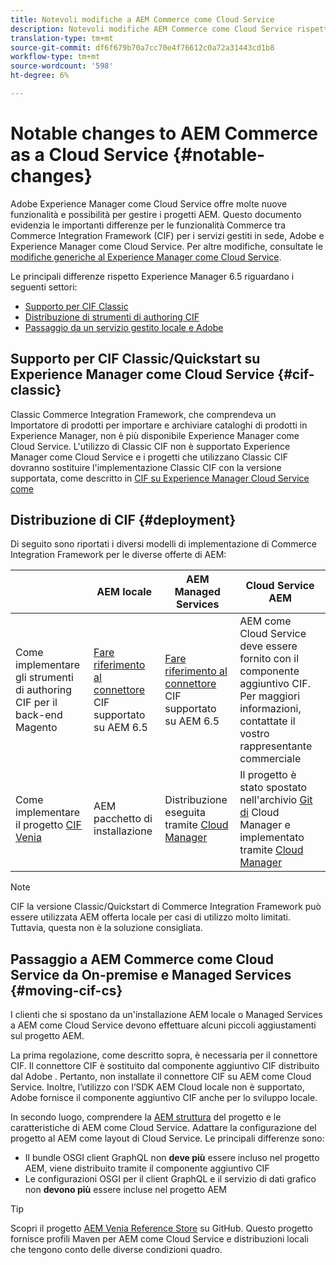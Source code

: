 ```yaml
---
title: Notevoli modifiche a AEM Commerce come Cloud Service
description: Notevoli modifiche AEM Commerce come Cloud Service rispetto a  Adobe Experience Manager 6.5.
translation-type: tm+mt
source-git-commit: df6f679b70a7cc70e4f76612c0a72a31443cd1b8
workflow-type: tm+mt
source-wordcount: '598'
ht-degree: 6%

---
```



# Notable changes to AEM Commerce as a Cloud Service {#notable-changes}

 Adobe Experience Manager come Cloud Service offre molte nuove funzionalità e possibilità per gestire i progetti AEM. Questo documento evidenzia le importanti differenze per le funzionalità Commerce tra Commerce Integration Framework (CIF) per i servizi gestiti in sede,  Adobe e  Experience Manager come Cloud Service. Per altre modifiche, consultate le [modifiche generiche al Experience Manager  come Cloud Service](/help/release-notes/aem-cloud-changes.md).

Le principali differenze rispetto  Experience Manager 6.5 riguardano i seguenti settori:
* [Supporto per CIF Classic](#cif-classic)
* [Distribuzione di strumenti di authoring CIF](#cif-tools)
* [Passaggio da un servizio gestito locale e  Adobe](#moving-cif-cs)

## Supporto per CIF Classic/Quickstart su  Experience Manager come Cloud Service {#cif-classic}

Classic Commerce Integration Framework, che comprendeva un Importatore di prodotti per importare e archiviare cataloghi di prodotti in  Experience Manager, non è più disponibile  Experience Manager come Cloud Service. L&#39;utilizzo di Classic CIF non è supportato  Experience Manager come Cloud Service e i progetti che utilizzano Classic CIF dovranno sostituire l&#39;implementazione Classic CIF con la versione supportata, come descritto in [CIF su Experience Manager Cloud Service come](https://git.corp.adobe.com/AdobeDocs/experience-manager-cloud-service.en/blob/cif/help/commerce-cloud/architecture.md)

## Distribuzione di CIF {#deployment}

Di seguito sono riportati i diversi modelli di implementazione di Commerce Integration Framework per le diverse offerte di AEM:

|  | AEM locale | AEM Managed Services | Cloud Service AEM |
|-------------     |-----------|-----------|-----------|
| Come implementare gli strumenti di authoring CIF per il back-end Magento | [Fare riferimento al connettore](https://github.com/adobe/commerce-cif-connector/blob/master/README.md) CIF supportato su AEM 6.5 | [Fare riferimento al connettore](https://github.com/adobe/commerce-cif-connector/blob/master/README.md) CIF supportato su AEM 6.5 | AEM come Cloud Service deve essere fornito con il componente aggiuntivo CIF. Per maggiori informazioni, contattate il vostro rappresentante commerciale |
| Come implementare il progetto [CIF Venia](https://github.com/adobe/aem-cif-guides-venia) | AEM pacchetto di installazione | Distribuzione eseguita tramite [Cloud Manager](https://docs.adobe.com/content/help/it-IT/experience-manager-cloud-manager/using/introduction-to-cloud-manager.html) | Il progetto è stato spostato nell&#39;archivio [Git di](https://docs.adobe.com/content/help/it-IT/experience-manager-cloud-service/implementing/managing-code/integrating-with-git.html) Cloud Manager e implementato tramite [Cloud Manager](https://docs.adobe.com/content/help/it-IT/experience-manager-cloud-service/implementing/deploying/overview.html) |

>[!Note]
>
>CIF la versione Classic/Quickstart di Commerce Integration Framework può essere utilizzata AEM offerta locale per casi di utilizzo molto limitati. Tuttavia, questa non è la soluzione consigliata.

## Passaggio a AEM Commerce come Cloud Service da On-premise e Managed Services {#moving-cif-cs}

I clienti che si spostano da un&#39;installazione AEM locale o Managed Services a AEM come Cloud Service devono effettuare alcuni piccoli aggiustamenti sul progetto AEM.

La prima regolazione, come descritto sopra, è necessaria per il connettore CIF. Il connettore CIF è sostituito dal componente aggiuntivo CIF distribuito dal Adobe . Pertanto, non installate il connettore CIF su AEM come Cloud Service. Inoltre, l’utilizzo con l’SDK AEM Cloud locale non è supportato,  Adobe fornisce il componente aggiuntivo CIF anche per lo sviluppo [](develop.md)locale.

In secondo luogo, comprendere la [AEM struttura](https://docs.adobe.com/content/help/it-IT/experience-manager-cloud-service/implementing/developing/aem-project-content-package-structure.html) del progetto e le caratteristiche di AEM come Cloud Service. Adattare la configurazione del progetto al AEM come layout di Cloud Service.
Le principali differenze sono:

* Il bundle OSGI client GraphQL non **deve più** essere incluso nel progetto AEM, viene distribuito tramite il componente aggiuntivo CIF
* Le configurazioni OSGI per il client GraphQL e il servizio di dati grafico non **devono più** essere incluse nel progetto AEM

>[!Tip]
>
>Scopri il progetto [AEM Venia Reference Store](https://github.com/adobe/aem-cif-guides-venia) su GitHub. Questo progetto fornisce profili Maven per AEM come Cloud Service e distribuzioni locali che tengono conto delle diverse condizioni quadro.
